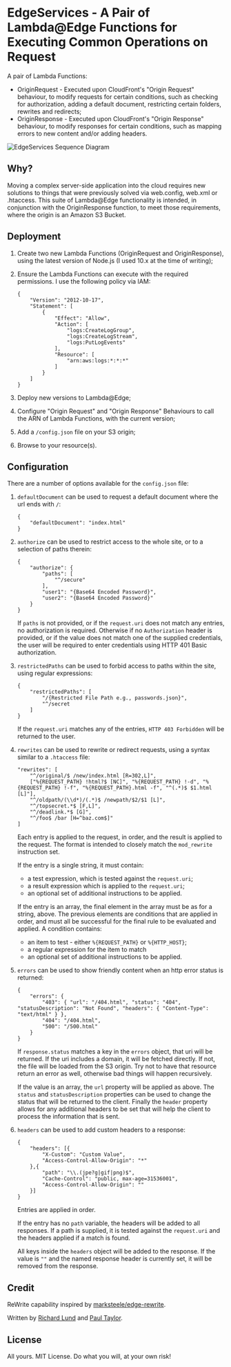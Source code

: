 # EdgeServices - A Pair of Lambda@Edge Functions for Executing Common Operations on Request
A pair of Lambda Functions:

 * OriginRequest - Executed upon CloudFront's "Origin Request" behaviour, to modify requests for certain conditions,
 such as checking for authorization, adding a default document, restricting certain folders, rewrites and redirects;
 * OriginResponse - Executed upon CloudFront's "Origin Response" behaviour, to modify responses for certain conditions,
 such as mapping errors to new content and/or adding headers.
 
![EdgeServices Sequence Diagram](https://ptylr.com/img/repos/edgeservices-sequence-diagram.png "EdgeServices Sequence Diagram")

## Why?
Moving a complex server-side application into the cloud requires new solutions to things that were previously solved
via web.config, web.xml or .htaccess. This suite of Lambda@Edge functionality is intended, in conjunction with the OriginResponse
function, to meet those requirements, where the origin is an Amazon S3 Bucket.

## Deployment
1) Create two new Lambda Functions (OriginRequest and OriginResponse), using the latest version of Node.js (I used 10.x at the time of writing);
2) Ensure the Lambda Functions can execute with the required permissions. I use the following policy via IAM:
    ```
    {
        "Version": "2012-10-17",
        "Statement": [
            {
                "Effect": "Allow",
                "Action": [
                    "logs:CreateLogGroup",
                    "logs:CreateLogStream",
                    "logs:PutLogEvents"
                ],
                "Resource": [
                    "arn:aws:logs:*:*:*"
                ]
            }
        ]
    }
    ```
    
3) Deploy new versions to Lambda@Edge;
4) Configure "Origin Request" and "Origin Response" Behaviours to call the ARN of Lambda Functions, with the current version;
5) Add a `/config.json` file on your S3 origin;
6) Browse to your resource(s).

## Configuration
There are a number of options available for the `config.json` file:

1) `defaultDocument` can be used to request a default document where the url ends with `/`:
    ```
    {
        "defaultDocument": "index.html"
    }
    ```
2) `authorize` can be used to restrict access to the whole site, or to a selection of paths therein:
    ```
    {
        "authorize": {
            "paths": [
                "^/secure"
            ],
            "user1": "{Base64 Encoded Password}",
            "user2": "{Base64 Encoded Password}"
        }
    }
    ```
    If `paths` is not provided, or if the `request.uri` does not match any entries, no authorization is required. 
    Otherwise if no `Authorization` header is provided, or if the value does not match one of the supplied credentials, 
    the user will be required to enter credentials using HTTP 401 Basic authorization.
3) `restrictedPaths` can be used to forbid access to paths within the site, using regular expressions:
    ```
    {
        "restrictedPaths": [
            "/{Restricted File Path e.g., passwords.json}",
            "^/secret
        ]
    }
    ```
    If the `request.uri` matches any of the entries, `HTTP 403 Forbidden` will be returned to the user.
4) `rewrites` can be used to rewrite or redirect requests, using a syntax similar to a `.htaccess` file:
    ```
    "rewrites": [
        "^/original/$ /new/index.html [R=302,L]",
        ["%{REQUEST_PATH} !html?$ [NC]", "%{REQUEST_PATH} !-d", "%{REQUEST_PATH} !-f", "%{REQUEST_PATH}.html -f", "^(.*)$ $1.html [L]"],
        "^/oldpath/(\\d*)/(.*)$ /newpath/$2/$1 [L]",
        "^/topsecret.*$ [F,L]",
        "^/deadlink.*$ [G]",
        "^/foo$ /bar [H=^baz.com$]"
    ]
    ```
    Each entry is applied to the request, in order, and the result is applied to the request. The format is intended to closely match the `mod_rewrite` instruction set.
    
    If the entry is a single string, it must contain:
    * a test expression, which is tested against the `request.uri`;
    * a result expression which is applied to the `request.uri`;
    * an optional set of additional instructions to be applied.

    If the entry is an array, the final element in the array must be as for a string, above. The previous elements are conditions that are applied in order, and must all be successful for the final rule to be evaluated and applied. A condition contains:
    * an item to test - either `%{REQUEST_PATH}` or `%{HTTP_HOST}`;
    * a regular expression for the item to match
    * an optional set of additional instructions to be applied.

5) `errors` can be used to show friendly content when an http error status is returned:
    ```
    {
        "errors": {
            "403": { "url": "/404.html", "status": "404", "statusDescription": "Not Found", "headers": { "Content-Type": "text/html" } },
            "404": "/404.html",
            "500": "/500.html"
        }
    }
    ```
    If `response.status` matches a key in the `errors` object, that uri will be returned. If the uri includes a domain, it will be fetched directly. If not, the file will be loaded from the S3 origin. Try not to have that resource return an error as well, otherwise bad things will happen recursively.

    If the value is an array, the `url` property will be applied as above. The `status` and `statusDescription` properties can be used to change the status that will be returned to the client. Finally the `header` property allows for any additional headers to be set that will help the client to process the information that is sent.

6) `headers` can be used to add custom headers to a response:
    ```
    {
        "headers": [{
            "X-Custom": "Custom Value",
            "Access-Control-Allow-Origin": "*"
        },{
            "path": "\\.(jpe?g|gif|png)$",
            "Cache-Control": "public, max-age=31536001",
            "Access-Control-Allow-Origin": ""
        }]
    }
    ```
    Entries are applied in order.

    If the entry has no `path` variable, the headers will be added to all responses. If a path is supplied, it is tested against the `request.uri` and the headers applied if a match is found.

    All keys inside the `headers` object will be added to the response. If the value is `""` and the named response header is currently set, it will be removed from the response.

## Credit
ReWrite capability inspired by <a href="https://github.com/marksteele/edge-rewrite">marksteele/edge-rewrite</a>.

Written by <a href="https://github.com/richard-lund">Richard Lund</a> and <a href="https://github.com/ptylr">Paul Taylor</a>.

## License
All yours. MIT License. Do what you will, at your own risk!